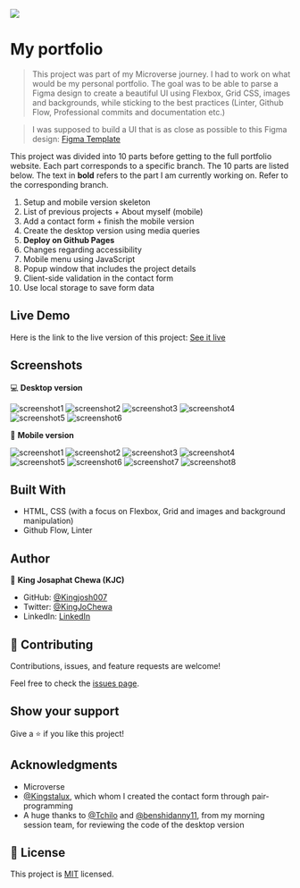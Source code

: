![](https://img.shields.io/badge/Microverse-blueviolet)

# My portfolio

> This project was part of my Microverse journey. I had to work on what would be my personal portfolio. The goal was to be able to parse a Figma design to create a beautiful UI using Flexbox, Grid CSS, images and backgrounds, while sticking to the best practices (Linter, Github Flow, Professional commits and documentation etc.)

> I was supposed to build a UI that is as close as possible to this Figma design: [Figma Template](https://www.figma.com/file/l7SqJ3ZfkAKih9sFxvWSR4/Microverse-Student-Project-1?node-id=23%3A10) 

This project was divided into 10 parts before getting to the full portfolio website. Each part corresponds to a specific branch. The 10 parts are listed below. The text in **bold** refers to the part I am currently working on. Refer to the corresponding branch.

1. Setup and mobile version skeleton
2. List of previous projects + About myself (mobile)
3. Add a contact form + finish the mobile version
4. Create the desktop version using media queries
5. **Deploy on Github Pages**
6. Changes regarding accessibility
7. Mobile menu using JavaScript
8. Popup window that includes the project details 
9. Client-side validation in the contact form
10. Use local storage to save form data


## Live Demo

Here is the link to the live version of this project: [See it live](https://kingjosh007.github.io/my-portfolio) 


## Screenshots

💻 **Desktop version**

![screenshot1](./screenshots/desktop/screenshot1.PNG) ![screenshot2](./screenshots/desktop/screenshot2.PNG) 
![screenshot3](./screenshots/desktop/screenshot3.PNG) ![screenshot4](./screenshots/desktop/screenshot4.PNG) 
![screenshot5](./screenshots/desktop/screenshot5.PNG) ![screenshot6](./screenshots/desktop/screenshot6.PNG) 



📱 **Mobile version** 

![screenshot1](./screenshots/screenshot1.PNG) ![screenshot2](./screenshots/screenshot2.PNG) 
![screenshot3](./screenshots/screenshot3.PNG) ![screenshot4](./screenshots/screenshot4.PNG) 
![screenshot5](./screenshots/screenshot5.PNG) ![screenshot6](./screenshots/screenshot6.PNG) 
![screenshot7](./screenshots/screenshot7.PNG) ![screenshot8](./screenshots/screenshot8.PNG) 



## Built With

- HTML, CSS (with a focus on Flexbox, Grid and images and background manipulation)
- Github Flow, Linter


## Author

👤 **King Josaphat Chewa (KJC)**

- GitHub: [@Kingjosh007](https://github.com/Kingjosh007)
- Twitter: [@KingJoChewa](https://twitter.com/KingJoChewa)
- LinkedIn: [LinkedIn](https://www.linkedin.com/in/king-josaphat-chewa-aa154011b/)


## 🤝 Contributing

Contributions, issues, and feature requests are welcome!

Feel free to check the [issues page](../../issues/).

## Show your support

Give a ⭐️ if you like this project!

## Acknowledgments

- Microverse
- [@Kingstalux](https://github.com/Kingstalux), which whom I created the contact form through pair-programming
- A huge thanks to [@Tchilo](https://github.com/Tchilo) and [@benshidanny11](https://github.com/benshidanny11), from my morning session team, for reviewing the code of the desktop version

## 📝 License

This project is [MIT](./MIT.md) licensed.
